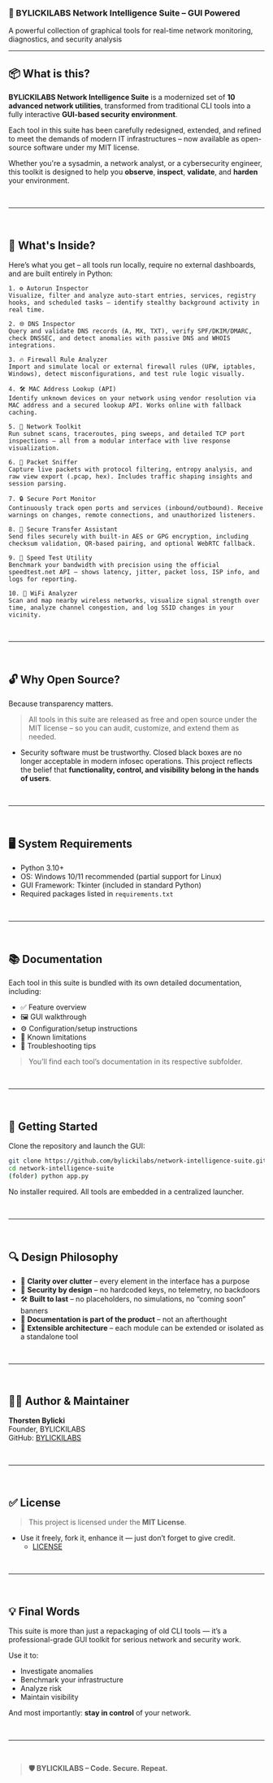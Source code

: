 ### 🧠 BYLICKILABS Network Intelligence Suite – GUI Powered

A powerful collection of graphical tools for real-time network monitoring, diagnostics, and security analysis

---

## 📦 What is this?

**BYLICKILABS Network Intelligence Suite** is a modernized set of **10 advanced network utilities**, transformed from traditional CLI tools into a fully interactive **GUI-based security environment**.

Each tool in this suite has been carefully redesigned, extended, and refined to meet the demands of modern IT infrastructures – now available as open-source software under my MIT license.

Whether you're a sysadmin, a network analyst, or a cybersecurity engineer, this toolkit is designed to help you **observe**, **inspect**, **validate**, and **harden** your environment.

<br>

---

<br>

## 🔧 What's Inside?

Here’s what you get – all tools run locally, require no external dashboards, and are built entirely in Python:

```yarn
1. ⚙️ Autorun Inspector  
Visualize, filter and analyze auto-start entries, services, registry hooks, and scheduled tasks – identify stealthy background activity in real time.

2. 🌐 DNS Inspector  
Query and validate DNS records (A, MX, TXT), verify SPF/DKIM/DMARC, check DNSSEC, and detect anomalies with passive DNS and WHOIS integrations.

3. 🔥 Firewall Rule Analyzer  
Import and simulate local or external firewall rules (UFW, iptables, Windows), detect misconfigurations, and test rule logic visually.

4. 🛠️ MAC Address Lookup (API)  
Identify unknown devices on your network using vendor resolution via MAC address and a secured lookup API. Works online with fallback caching.

5. 📡 Network Toolkit  
Run subnet scans, traceroutes, ping sweeps, and detailed TCP port inspections – all from a modular interface with live response visualization.

6. 🔎 Packet Sniffer  
Capture live packets with protocol filtering, entropy analysis, and raw view export (.pcap, hex). Includes traffic shaping insights and session parsing.

7. 🔒 Secure Port Monitor  
Continuously track open ports and services (inbound/outbound). Receive warnings on changes, remote connections, and unauthorized listeners.

8. 📁 Secure Transfer Assistant  
Send files securely with built-in AES or GPG encryption, including checksum validation, QR-based pairing, and optional WebRTC fallback.

9. 🚀 Speed Test Utility  
Benchmark your bandwidth with precision using the official speedtest.net API – shows latency, jitter, packet loss, ISP info, and logs for reporting.

10. 📶 WiFi Analyzer  
Scan and map nearby wireless networks, visualize signal strength over time, analyze channel congestion, and log SSID changes in your vicinity.
```

<br>

---

<br>

## 🔓 Why Open Source?

Because transparency matters.

> All tools in this suite are released as free and open source under the MIT license – so you can audit, customize, and extend them as needed.
  - Security software must be trustworthy. Closed black boxes are no longer acceptable in modern infosec operations. This project reflects the belief that **functionality, control, and visibility belong in the hands of users**.

<br>

---

<br>

## 🖥️ System Requirements

- Python 3.10+  
- OS: Windows 10/11 recommended (partial support for Linux)  
- GUI Framework: Tkinter (included in standard Python)  
- Required packages listed in `requirements.txt`

<br>

---

<br>

## 📚 Documentation

Each tool in this suite is bundled with its own detailed documentation, including:

- ✅ Feature overview  
- 🖼️ GUI walkthrough  
- ⚙️ Configuration/setup instructions  
- 🧪 Known limitations  
- 🔧 Troubleshooting tips

> You’ll find each tool’s documentation in its respective subfolder.

<br>

---

<br>

## 🚀 Getting Started

Clone the repository and launch the GUI:

```bash
git clone https://github.com/bylickilabs/network-intelligence-suite.git
cd network-intelligence-suite
(folder) python app.py
```

No installer required. All tools are embedded in a centralized launcher.

<br>

---

<br>

## 🔍 Design Philosophy

- 🧠 **Clarity over clutter** – every element in the interface has a purpose  
- 🔐 **Security by design** – no hardcoded keys, no telemetry, no backdoors  
- 🛠️ **Built to last** – no placeholders, no simulations, no “coming soon” banners  
- 📄 **Documentation is part of the product** – not an afterthought  
- 🧩 **Extensible architecture** – each module can be extended or isolated as a standalone tool

<br>

---

<br>

## 🧑‍💻 Author & Maintainer

**Thorsten Bylicki**  
Founder, BYLICKILABS  
GitHub: [BYLICKILABS](https://github.com/bylickilabs)

<br>

---

<br>

## ✅ License

> This project is licensed under the **MIT License**.  
  - Use it freely, fork it, enhance it — just don’t forget to give credit.
    - [LICENSE](LICENSE)

<br>

---

<br>

## 💡 Final Words

This suite is more than just a repackaging of old CLI tools — it’s a professional-grade GUI toolkit for serious network and security work.

Use it to:

- Investigate anomalies  
- Benchmark your infrastructure  
- Analyze risk  
- Maintain visibility

And most importantly: **stay in control** of your network.

<br>

---

<br>

> **🛡️ BYLICKILABS – Code. Secure. Repeat.**
